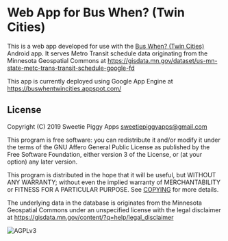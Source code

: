 # Web App for Bus When? (Twin Cities)

This is a web app developed for use with the [Bus When? (Twin Cities)](https://github.com/sweetiepiggy/Bus-When-Twin-Cities/) Android app. It serves Metro Transit schedule data originating from the Minnesota Geospatial Commons at https://gisdata.mn.gov/dataset/us-mn-state-metc-trans-transit-schedule-google-fd

This app is currently deployed using Google App Engine at https://buswhentwincities.appspot.com/

## License

Copyright (C) 2019 Sweetie Piggy Apps <sweetiepiggyapps@gmail.com>

This program is free software: you can redistribute it and/or modify
it under the terms of the GNU Affero General Public License as
published by the Free Software Foundation, either version 3 of the
License, or (at your option) any later version.

This program is distributed in the hope that it will be useful,
but WITHOUT ANY WARRANTY; without even the implied warranty of
MERCHANTABILITY or FITNESS FOR A PARTICULAR PURPOSE.  See [COPYING](COPYING)
for more details.

The underlying data in the database is originates from the Minnesota Geospatial Commons under an unspecified license with the legal disclaimer at https://gisdata.mn.gov/content/?q=help/legal_disclaimer

<img alt='AGPLv3' src='https://www.gnu.org/graphics/agplv3-with-text-162x68.png' />
